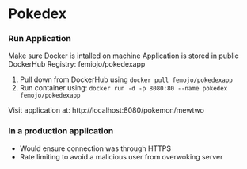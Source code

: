 # Pokedex

### Run Application
Make sure Docker is intalled on machine
Application is stored in public DockerHub Registry: femiojo/pokedexapp
1. Pull down from DockerHub using `docker pull femojo/pokedexapp`
2. Run container using: `docker run -d -p 8080:80 --name pokedex femojo/pokedexapp`

Visit application at: http://localhost:8080/pokemon/mewtwo

### In a production application
- Would ensure connection was through HTTPS
- Rate limiting to avoid a malicious user from overwoking server